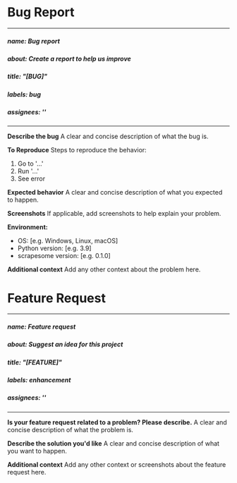 # Bug Report
---
##### name: Bug report
##### about: Create a report to help us improve
##### title: "[BUG]"
##### labels: bug
##### assignees: ''

---

**Describe the bug**
A clear and concise description of what the bug is.

**To Reproduce**
Steps to reproduce the behavior:
1. Go to '...'
2. Run '...'
3. See error

**Expected behavior**
A clear and concise description of what you expected to happen.

**Screenshots**
If applicable, add screenshots to help explain your problem.

**Environment:**
 - OS: [e.g. Windows, Linux, macOS]
 - Python version: [e.g. 3.9]
 - scrapesome version: [e.g. 0.1.0]

**Additional context**
Add any other context about the problem here.

# Feature Request
---
##### name: Feature request
##### about: Suggest an idea for this project
##### title: "[FEATURE]"
##### labels: enhancement
##### assignees: ''

---

**Is your feature request related to a problem? Please describe.**
A clear and concise description of what the problem is.

**Describe the solution you'd like**
A clear and concise description of what you want to happen.

**Additional context**
Add any other context or screenshots about the feature request here.
